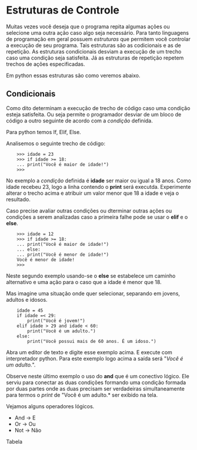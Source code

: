 # Estruturas de Controle

Muitas vezes você deseja que o programa repita algumas ações ou selecione uma outra ação caso algo seja necessário.
Para tanto linguagens de programação em geral possuem *estruturas* que permitem você controlar a execução de seu programa. Tais estruturas são as codicionais e as de repetição.
As estruturas condicionais desviam a execução de um trecho caso uma condição seja satisfeita. Já as estruturas de repetição repetem trechos de ações especificadas.

Em python essas estruturas são como veremos abaixo.

## Condicionais

Como dito determinam a execução de trecho de código caso uma condição esteja satisfeita. Ou seja permite o programador desviar de um bloco de código a outro seguinte de acordo com a *condição* definida.

Para python temos If, Elif, Else.

Analisemos o seguinte trecho de código:


```
	>>> idade = 23
	>>> if idade >= 18:
	...	print("Você é maior de idade!")
	>>>
```

No exemplo a *condição* definida é **idade** ser maior ou igual a 18 anos. Como idade recebeu 23, logo a linha contendo o **print** será executda. Experimente alterar o trecho acima e atribuir um valor menor que 18 a idade e veja o resultado.

Caso precise avaliar outras condições ou dterminar outras ações ou condições a serem analizadas caso a primeira falhe pode se usar o **elif** e o **else**.

```
	>>> idade = 12
	>>> if idade >= 18:
	...	print("Você é maior de idade!")
	... else:
	...	print("Você é menor de idade!")
	Você é menor de idade!
	>>>
```

Neste segundo exemplo usando-se o **else** se estabelece um caminho alternativo e uma ação para o caso que a idade é menor que 18.

Mas imagine uma situação onde quer selecionar, separando em jovens, adultos e idosos.

```
	idade = 45
	if idade =< 29:
		print("Você é jovem!")
	elif idade > 29 and idade < 60:
		print("Você é um adulto.")
	else:
		print("Você possui mais de 60 anos. É um idoso.")
```

Abra um editor de texto e digite esse exemplo acima. E execute com interpretador python.
Para este exemplo logo acima a saída será  "*Você é um adulto.*".

Observe neste último exemplo o uso do **and** que é um conectivo lógico. Ele serviu para conectar as duas condições formando uma condição formada por duas partes onde as duas precisam ser verdadeiras simultaneamente para termos o *print* de "Você é um adulto.* ser exibido na tela.

Vejamos alguns operadores lógicos.

* And -> E
* Or -> Ou
* Not -> Não

Tabela


